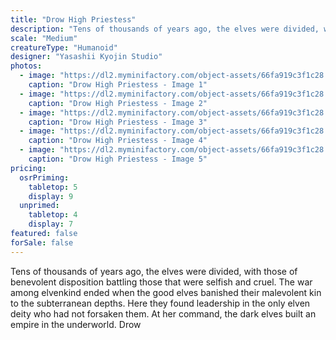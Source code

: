 ```yaml
---
title: "Drow High Priestess"
description: "Tens of thousands of years ago, the elves were divided, with those of benevolent disposition battling those that were selfish and cruel. The war among elvenkind ended when the good elves banished their malevolent kin to the subterranean depths. Here they found leadership in the only elven deity who had not forsaken them. At her command, the dark elves built an empire in the underworld. Drow"
scale: "Medium"
creatureType: "Humanoid"
designer: "Yasashii Kyojin Studio"
photos:
  - image: "https://dl2.myminifactory.com/object-assets/66fa919c3f1c28.39295466/images/720X720-Drow_Female_02_PS.jpg"
    caption: "Drow High Priestess - Image 1"
  - image: "https://dl2.myminifactory.com/object-assets/66fa919c3f1c28.39295466/images/720X720-Drow_Female_02_SCALE.jpg"
    caption: "Drow High Priestess - Image 2"
  - image: "https://dl2.myminifactory.com/object-assets/66fa919c3f1c28.39295466/images/720X720-Drow_Female_02_B.jpg"
    caption: "Drow High Priestess - Image 3"
  - image: "https://dl2.myminifactory.com/object-assets/66fa919c3f1c28.39295466/images/720X720-Drow_Female_02_A.jpg"
    caption: "Drow High Priestess - Image 4"
  - image: "https://dl2.myminifactory.com/object-assets/66fa919c3f1c28.39295466/images/720X720-Drow_Female_02_C.jpg"
    caption: "Drow High Priestess - Image 5"
pricing:
  osrPriming:
    tabletop: 5
    display: 9
  unprimed:
    tabletop: 4
    display: 7
featured: false
forSale: false
---
```


Tens of thousands of years ago, the elves were divided, with those of benevolent disposition battling those that were selfish and cruel. The war among elvenkind ended when the good elves banished their malevolent kin to the subterranean depths. Here they found leadership in the only elven deity who had not forsaken them. At her command, the dark elves built an empire in the underworld. Drow